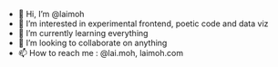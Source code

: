 - 👋 Hi, I’m @laimoh
- 👀 I’m interested in experimental frontend, poetic code and data viz
- 🌱 I’m currently learning everything
- 💞️ I’m looking to collaborate on anything
- 📫 How to reach me : @lai.moh, laimoh.com

<!---
laimoh/laimoh is a ✨ special ✨ repository because its `README.md` (this file) appears on your GitHub profile.
You can click the Preview link to take a look at your changes.
--->
